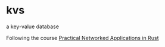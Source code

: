 # kvs
a key-value database

Following the course [Practical Networked Applications in Rust](https://github.com/pingcap/talentplan/tree/master/rust)

